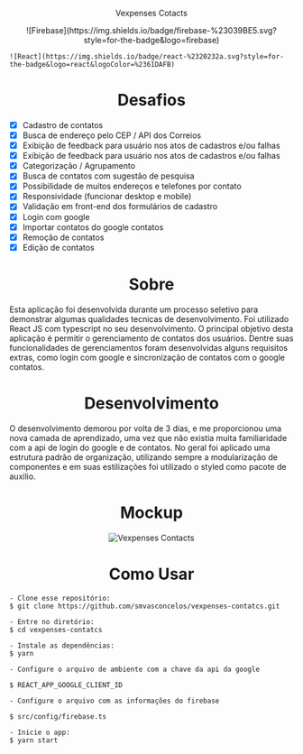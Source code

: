 <p align="center">
	Vexpenses Cotacts
</p>

<p align="center">
![Firebase](https://img.shields.io/badge/firebase-%23039BE5.svg?style=for-the-badge&logo=firebase)

	![React](https://img.shields.io/badge/react-%2320232a.svg?style=for-the-badge&logo=react&logoColor=%2361DAFB)
</p>

<h1 align="center">Desafios</h1>

- [x] Cadastro de contatos
- [x] Busca de endereço pelo CEP / API dos Correios
- [x] Exibição de feedback para usuário nos atos de cadastros e/ou falhas
- [x] Exibição de feedback para usuário nos atos de cadastros e/ou falhas
- [x] Categorização / Agrupamento
- [x] Busca de contatos com sugestão de pesquisa
- [x] Possibilidade de muitos endereços e telefones por contato
- [x] Responsividade (funcionar desktop e mobile)
- [x] Validação em front-end dos formulários de cadastro
- [x] Login com google
- [x] Importar contatos do google contatos
- [x] Remoção de contatos
- [x] Edição de contatos

<h1 align="center"> Sobre </h1>

<p>
	Esta aplicação foi desenvolvida durante um processo seletivo para demonstrar algumas qualidades tecnicas de desenvolvimento.
	Foi utilizado React JS com typescript no seu desenvolvimento. O principal objetivo desta aplicação é permitir o gerenciamento de contatos dos usuários. Dentre suas funcionalidades de gerenciamentos foram desenvolvidas alguns requisitos extras, como login com google e sincronização de contatos com o google contatos.
</p>


<h1 align="center"> Desenvolvimento </h1>

O desenvolvimento demorou por volta de 3 dias, e me proporcionou uma nova camada de aprendizado, uma vez que não existia muita familiaridade com a api de login do google e de contatos. No geral foi aplicado uma estrutura padrão de organização, utilizando sempre a modularização de componentes e em suas estilizações foi utilizado o styled como pacote de auxilio.

<h1 align="center"> Mockup </h1>
<p align="center">
	<img alt="Vexpenses Contacts" title="Vexpences Contacts" src=".github/capa.png" />
</p>


<h1 align="center"> Como Usar </h1>

```
- Clone esse repositório:
$ git clone https://github.com/smvasconcelos/vexpenses-contatcs.git

- Entre no diretório:
$ cd vexpenses-contatcs

- Instale as dependências:
$ yarn

- Configure o arquivo de ambiente com a chave da api da google

$ REACT_APP_GOOGLE_CLIENT_ID

- Configure o arquivo com as informações do firebase

$ src/config/firebase.ts

- Inicie o app:
$ yarn start
```
